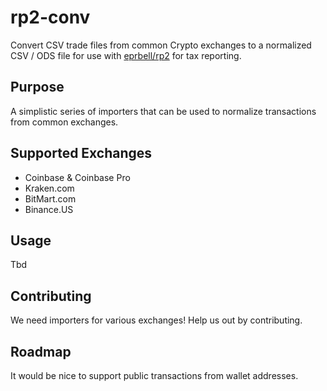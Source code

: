 # rp2-conv

Convert CSV trade files from common Crypto exchanges to a normalized CSV / ODS file for use with [eprbell/rp2](https://github.com/eprbell/rp2/) for tax reporting.

## Purpose

A simplistic series of importers that can be used to normalize transactions from common exchanges.

## Supported Exchanges

* Coinbase & Coinbase Pro
* Kraken.com
* BitMart.com
* Binance.US

## Usage

Tbd

## Contributing

We need importers for various exchanges!  Help us out by contributing.

## Roadmap

It would be nice to support public transactions from wallet addresses.

